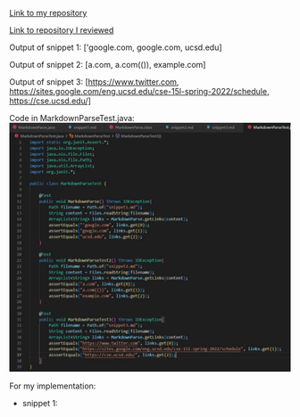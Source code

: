 [Link to my repository](https://github.com/nbilog/markdown-parser)

[Link to repository I reviewed](https://github.com/NLChung9/markdown-parser)

Output of snippet 1: ['google.com, google.com, ucsd.edu]

Output of snippet 2: [a.com, a.com(()), example.com]

Output of snippet 3: [https://www.twitter.com, https://sites.google.com/eng.ucsd.edu/cse-15l-spring-2022/schedule, https://cse.ucsd.edu/]

Code in MarkdownParseTest.java: ![junit](junittest.JPG)

For my implementation:
* snippet 1: 
